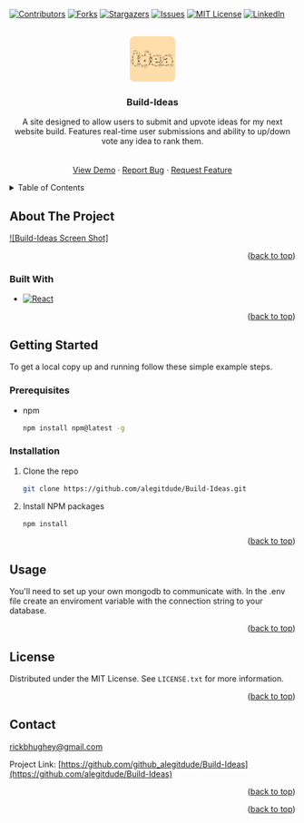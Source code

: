 <!-- Improved compatibility of back to top link: See: https://github.com/othneildrew/Best-README-Template/pull/73 -->
<a name="readme-top"></a>



<!-- PROJECT SHIELDS -->
<!--
*** I'm using markdown "reference style" links for readability.
*** Reference links are enclosed in brackets [ ] instead of parentheses ( ).
*** See the bottom of this document for the declaration of the reference variables
*** for contributors-url, forks-url, etc. This is an optional, concise syntax you may use.
*** https://www.markdownguide.org/basic-syntax/#reference-style-links
-->
[![Contributors][contributors-shield]][contributors-url]
[![Forks][forks-shield]][forks-url]
[![Stargazers][stars-shield]][stars-url]
[![Issues][issues-shield]][issues-url]
[![MIT License][license-shield]][license-url]
[![LinkedIn][linkedin-shield]][linkedin-url]



<!-- PROJECT LOGO -->
<br />
<div align="center">
  <a href="https://github.com/alegitdude/Build-Ideas">
    <img src="/client/public/android-chrome-192x192.png" alt="Logo" width="80" height="80">
  </a>

<h3 align="center">Build-Ideas</h3>

  <p align="center">
    A site designed to allow users to submit and upvote ideas for my next website build. Features real-time user submissions and ability to up/down vote any idea to rank them. 
    <br />
    <br />
    <br />
    <a href="https://Build-Ideas.onrender.com">View Demo</a>
    ·
    <a href="https://github.com/alegitdude/Build-Ideas/issues">Report Bug</a>
    ·
    <a href="https://github.com/alegitdude/Build-Ideas/issues">Request Feature</a>
  </p>
</div>



<!-- TABLE OF CONTENTS -->
<details>
  <summary>Table of Contents</summary>
  <ol>
    <li>
      <a href="#about-the-project">About The Project</a>
      <ul>
        <li><a href="#built-with">Built With</a></li>
      </ul>
    </li>
    <li>
      <a href="#getting-started">Getting Started</a>
      <ul>
        <li><a href="#prerequisites">Prerequisites</a></li>
        <li><a href="#installation">Installation</a></li>
      </ul>
    </li>
    <li><a href="#usage">Usage</a></li>
    <li><a href="#license">License</a></li>
    <li><a href="#contact">Contact</a></li>
  </ol>
</details>



<!-- ABOUT THE PROJECT -->
## About The Project

[![Build-Ideas Screen Shot]](/client/public/Ideas-Site%20Screenshot.png)


<p align="right">(<a href="#readme-top">back to top</a>)</p>



### Built With
* [![React][React.js]][React-url]


<p align="right">(<a href="#readme-top">back to top</a>)</p>



<!-- GETTING STARTED -->
## Getting Started

To get a local copy up and running follow these simple example steps.

### Prerequisites


* npm
  ```sh
  npm install npm@latest -g
  ```

### Installation

1. Clone the repo
   ```sh
   git clone https://github.com/alegitdude/Build-Ideas.git
   ```
2. Install NPM packages
   ```sh
   npm install
   ```


<p align="right">(<a href="#readme-top">back to top</a>)</p>



<!-- USAGE EXAMPLES -->
## Usage

You'll need to set up your own mongodb to communicate with. In the .env file create an enviroment variable with the connection string to your database. 


<p align="right">(<a href="#readme-top">back to top</a>)</p>




<!-- LICENSE -->
## License

Distributed under the MIT License. See `LICENSE.txt` for more information.

<p align="right">(<a href="#readme-top">back to top</a>)</p>



<!-- CONTACT -->
## Contact

rickbhughey@gmail.com

Project Link: [https://github.com/github_alegitdude/Build-Ideas](https://github.com/alegitdude/Build-Ideas)

<p align="right">(<a href="#readme-top">back to top</a>)</p>




<p align="right">(<a href="#readme-top">back to top</a>)</p>



<!-- MARKDOWN LINKS & IMAGES -->
<!-- https://www.markdownguide.org/basic-syntax/#reference-style-links -->
[contributors-shield]: https://img.shields.io/github/contributors/alegitdude/Build-Ideas.svg?style=for-the-badge
[contributors-url]: https://github.com/alegitdude/Build-Ideas/graphs/contributors
[forks-shield]: https://img.shields.io/github/forks/alegitdude/Build-Ideas.svg?style=for-the-badge
[forks-url]: https://github.com/alegitdude/Build-Ideas/network/members
[stars-shield]: https://img.shields.io/github/stars/alegitdude/Build-Ideas.svg?style=for-the-badge
[stars-url]: https://github.com/alegitdude/Build-Ideas/stargazers
[issues-shield]: https://img.shields.io/github/issues/alegitdude/Build-Ideas.svg?style=for-the-badge
[issues-url]: https://github.com/alegitdude/Build-Ideas/issues
[license-shield]: https://img.shields.io/github/license/alegitdude/Build-Ideas.svg?style=for-the-badge
[license-url]: https://github.com/alegitdude/Build-Ideas/blob/master/LICENSE.txt
[linkedin-shield]: https://img.shields.io/badge/-LinkedIn-black.svg?style=for-the-badge&logo=linkedin&colorB=555
[linkedin-url]: www.linkedin.com/in/rick-hughey-6b4994275
[product-screenshot]: /client/public/Ideas-Site%20Screenshot.png

[React.js]: https://img.shields.io/badge/React-20232A?style=for-the-badge&logo=react&logoColor=61DAFB
[React-url]: https://reactjs.org/


